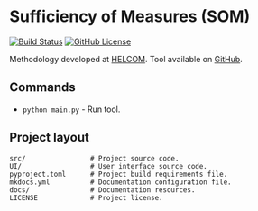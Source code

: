 # Sufficiency of Measures (SOM)

[![Build Status](https://github.com/helcomsecretariat/SOM/actions/workflows/ci.yml/badge.svg)](https://github.com/helcomsecretariat/SOM/actions)
[![GitHub License](https://img.shields.io/github/license/helcomsecretariat/SOM)](https://github.com/helcomsecretariat/SOM/blob/main/LICENCE)

Methodology developed at [HELCOM](https://helcom.fi/baltic-sea-action-plan/som/).
Tool available on [GitHub](https://github.com/helcomsecretariat/SOM).

## Commands

* `python main.py` - Run tool.

## Project layout

    src/                # Project source code.
    UI/                 # User interface source code.
    pyproject.toml      # Project build requirements file.
    mkdocs.yml          # Documentation configuration file.
    docs/               # Documentation resources.
    LICENSE             # Project license.
